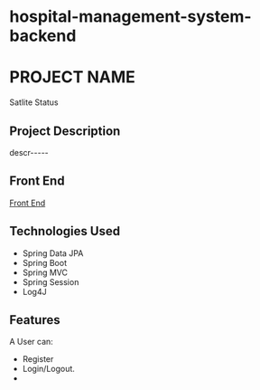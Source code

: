 # hospital-management-system-backend

# PROJECT NAME
 Satlite Status
## Project Description

descr-----


## Front End
[Front End](https://github.com/berheA/hospital-management-system-frontend)

## Technologies Used

* Spring Data JPA
* Spring Boot
* Spring MVC
* Spring Session
* Log4J

## Features
A User can:

* Register
* Login/Logout.
*

